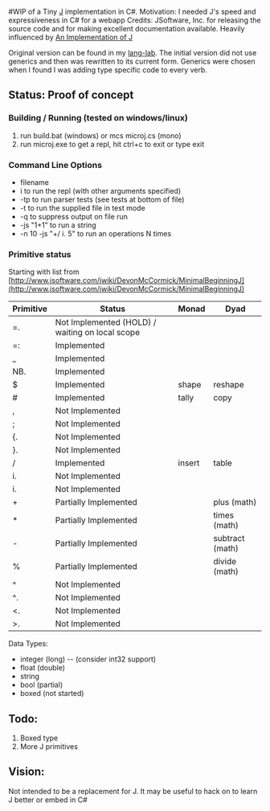 #WIP of a Tiny [J](http://www.jsoftware.com/) implementation in C#.
Motivation: I needed J's speed and expressiveness in C# for a webapp
Credits: JSoftware, Inc. for releasing the source code and for making excellent documentation available. Heavily influenced by [An Implementation of J](http://www.jsoftware.com/books/pdf/aioj.pdf)

Original version can be found in my [lang-lab](https://github.com/joebo/lang-lab/blob/master/csharp/jsharp/jsharp.cs). The initial version did not use generics and then was rewritten to its current form. Generics were chosen when I found I was adding type specific code to every verb.


## Status: Proof of concept

### Building / Running (tested on windows/linux)
1. run build.bat (windows) or mcs microj.cs (mono)
2. run microj.exe to get a repl, hit ctrl+c to exit or type exit

### Command Line Options
- filename 
- i to run the repl (with other arguments specified)
- -tp to run parser tests (see tests at bottom of file)
- -t to run the supplied file in test mode
- -q to suppress output on file run
- -js "1+1" to run a string
- -n 10 -js "+/ i. 5" to run an operations N times

### Primitive status

Starting with list from
[http://www.jsoftware.com/jwiki/DevonMcCormick/MinimalBeginningJ](http://www.jsoftware.com/jwiki/DevonMcCormick/MinimalBeginningJ)

| Primitive | Status                                          | Monad  | Dyad            |
|-----------|-------------------------------------------------|--------|-----------------|
| =.      | Not Implemented (HOLD) / waiting on local scope |        |                 |
| =:      | Implemented                                     |        |                 |
| _       | Implemented                                     |        |                 |
| NB.       | Implemented                                     |        |                 |
| $         | Implemented                                     | shape  | reshape         |
| #         | Implemented                                     | tally  | copy            |
| ,         | Not Implemented                                 |        |                 |
| ;         | Not Implemented                                 |        |                 |
| {.        | Not Implemented                                 |        |                 |
| }.        | Not Implemented                                 |        |                 |
| /         | Implemented                                     | insert | table           |
| i.        | Not Implemented                                 |        |                 |
| i.        | Not Implemented                                 |        |                 |
| +         | Partially Implemented                           |        | plus (math)     |
| *         | Partially Implemented                           |        | times (math)    |
| -         | Partially Implemented                           |        | subtract (math) |
| %         | Partially Implemented                           |        | divide (math)   |
| ^         | Not Implemented                                 |        |                 |
| ^.        | Not Implemented                                 |        |                 |
| <.        | Not Implemented                                 |        |                 |
| >.        | Not Implemented                                 |        |                 |

Data Types:
- integer (long) -- (consider int32 support)
- float (double)
- string
- bool (partial)
- boxed (not started)

## Todo:
1. Boxed type
1. More J primitives

## Vision:
Not intended to be a replacement for J. It may be useful to hack on to learn J better or embed in C#
